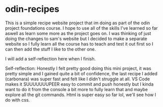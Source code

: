 # odin-recipes
This is a simple recipe website project that im doing as part of the odin project foundations course.
I hope to use all of the skills I've learned so far aswell as learn some more as the project goes on.
I was thinking of just doing the changes to sam's website but I decided to make a separate website so I fully learn all the course has to teach and test it out first so I can then add the stuff I like to the other one.

I will add a self-reflection here when I finish.

Self-reflection:
Honestly I felt pretty good doing this mini project, it was pretty simple and I gained quite a bit of confidence, the last recipe I added (carbonara) was super fast and felt like I didn't struggle at all.
VS Code makes it SUUUUUUUPEER easy to commit and push honestly but I kinda want to do it from the console a bit more to fully learn that and maybe explore all the git commands.
Html is super easy so far lol, we'll see how I do with css.